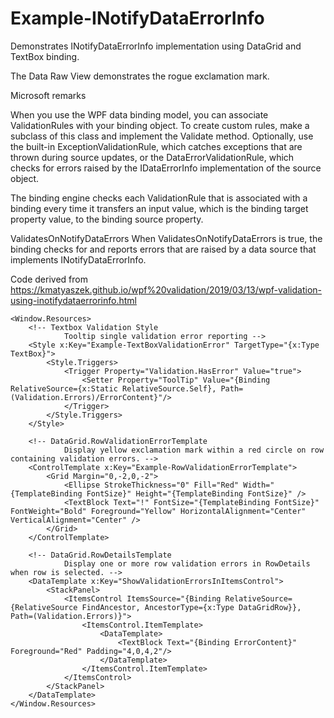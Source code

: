 # Example-INotifyDataErrorInfo
Demonstrates INotifyDataErrorInfo implementation using DataGrid and TextBox binding.

The Data Raw View demonstrates the rogue exclamation mark.

Microsoft remarks

When you use the WPF data binding model, you can associate ValidationRules with your binding object. 
To create custom rules, make a subclass of this class and implement the Validate method. 
Optionally, use the built-in ExceptionValidationRule, which catches exceptions that are thrown during source updates, 
or the DataErrorValidationRule, which checks for errors raised by the IDataErrorInfo implementation of the source object.

The binding engine checks each ValidationRule that is associated with a binding every time it transfers an input value, which is the binding target property value, to the binding source property.

ValidatesOnNotifyDataErrors
	When ValidatesOnNotifyDataErrors is true, the binding checks for and reports errors that are raised by a data source that implements INotifyDataErrorInfo.

Code derived from https://kmatyaszek.github.io/wpf%20validation/2019/03/13/wpf-validation-using-inotifydataerrorinfo.html

    <Window.Resources>
        <!-- Textbox Validation Style
                Tooltip single validation error reporting -->
        <Style x:Key="Example-TextBoxValidationError" TargetType="{x:Type TextBox}">
            <Style.Triggers>
                <Trigger Property="Validation.HasError" Value="true">
                    <Setter Property="ToolTip" Value="{Binding RelativeSource={x:Static RelativeSource.Self}, Path=(Validation.Errors)/ErrorContent}"/>
                </Trigger>
            </Style.Triggers>
        </Style>
        
        <!-- DataGrid.RowValidationErrorTemplate
                Display yellow exclamation mark within a red circle on row containing validation errors. -->
        <ControlTemplate x:Key="Example-RowValidationErrorTemplate">
            <Grid Margin="0,-2,0,-2">
                <Ellipse StrokeThickness="0" Fill="Red" Width="{TemplateBinding FontSize}" Height="{TemplateBinding FontSize}" />
                <TextBlock Text="!" FontSize="{TemplateBinding FontSize}" FontWeight="Bold" Foreground="Yellow" HorizontalAlignment="Center" VerticalAlignment="Center" />
            </Grid>
        </ControlTemplate>

        <!-- DataGrid.RowDetailsTemplate
                Display one or more row validation errors in RowDetails when row is selected. -->
        <DataTemplate x:Key="ShowValidationErrorsInItemsControl">
            <StackPanel>
                <ItemsControl ItemsSource="{Binding RelativeSource={RelativeSource FindAncestor, AncestorType={x:Type DataGridRow}}, Path=(Validation.Errors)}">
                    <ItemsControl.ItemTemplate>
                        <DataTemplate>
                            <TextBlock Text="{Binding ErrorContent}" Foreground="Red" Padding="4,0,4,2"/>
                        </DataTemplate>
                    </ItemsControl.ItemTemplate>
                </ItemsControl>
            </StackPanel>
        </DataTemplate>
    </Window.Resources>